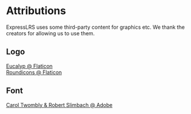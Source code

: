 # Attributions
ExpressLRS uses some third-party content for graphics etc. We thank the creators for allowing us to use them.

## Logo
[Eucalyp @ Flaticon](https://www.flaticon.com/free-icon/remote-control_653184)  
[Roundicons @ Flaticon](https://www.flaticon.com/free-icon/wifi_254613?term=wifi&page=1&position=3)

## Font
[Carol Twombly & Robert Slimbach @ Adobe](https://fonts.adobe.com/fonts/myriad)
